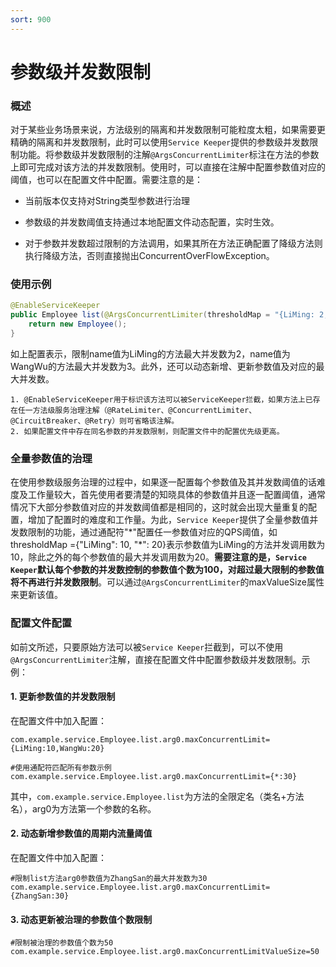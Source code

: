 ```yaml
---
sort: 900
---
```


# 参数级并发数限制

### 概述
对于某些业务场景来说，方法级别的隔离和并发数限制可能粒度太粗，如果需要更精确的隔离和并发数限制，此时可以使用`Service Keeper`提供的参数级并发数限制功能。将参数级并发数限制的注解`@ArgsConcurrentLimiter`标注在方法的参数上即可完成对该方法的并发数限制。使用时，可以直接在注解中配置参数值对应的阈值，也可以在配置文件中配置。需要注意的是：

- 当前版本仅支持对String类型参数进行治理

- 参数级的并发数阈值支持通过本地配置文件动态配置，实时生效。

- 对于参数并发数超过限制的方法调用，如果其所在方法正确配置了降级方法则执行降级方法，否则直接抛出ConcurrentOverFlowException。

### 使用示例
```java
@EnableServiceKeeper
public Employee list(@ArgsConcurrentLimiter(thresholdMap = "{LiMing: 2, WangWu: 3}") String name) {
    return new Employee();
}
```
如上配置表示，限制name值为LiMing的方法最大并发数为2，name值为WangWu的方法最大并发数为3。此外，还可以动态新增、更新参数值及对应的最大并发数。
```note
1. @EnableServiceKeeper用于标识该方法可以被ServiceKeeper拦截，如果方法上已存在任一方法级服务治理注解（@RateLimiter、@ConcurrentLimiter、@CircuitBreaker、@Retry）则可省略该注解。
2. 如果配置文件中存在同名参数的并发数限制，则配置文件中的配置优先级更高。
```

### 全量参数值的治理
在使用参数级服务治理的过程中，如果逐一配置每个参数值及其并发数阈值的话难度及工作量较大，首先使用者要清楚的知晓具体的参数值并且逐一配置阈值，通常情况下大部分参数值对应的并发数阈值都是相同的，这时就会出现大量重复的配置，增加了配置时的难度和工作量。为此，`Service Keeper`提供了全量参数值并发数限制的功能，通过通配符"\*"配置任一参数值对应的QPS阈值，如thresholdMap ={"LiMing": 10, "\*": 20}表示参数值为LiMing的方法并发调用数为10，除此之外的每个参数值的最大并发调用数为20。**需要注意的是，`Service Keeper`默认每个参数的并发数控制的参数值个数为100，对超过最大限制的参数值将不再进行并发数限制**。可以通过`@ArgsConcurrentLimiter`的maxValueSize属性来更新该值。

### 配置文件配置
如前文所述，只要原始方法可以被`Service Keeper`拦截到，可以不使用`@ArgsConcurrentLimiter`注解，直接在配置文件中配置参数级并发数限制。示例：

#### 1. 更新参数值的并发数限制
在配置文件中加入配置：

```properties
com.example.service.Employee.list.arg0.maxConcurrentLimit={LiMing:10,WangWu:20}

#使用通配符匹配所有参数示例
com.example.service.Employee.list.arg0.maxConcurrentLimit={*:30}
```
其中，`com.example.service.Employee.list`为方法的全限定名（类名+方法名），arg0为方法第一个参数的名称。

#### 2. 动态新增参数值的周期内流量阈值
在配置文件中加入配置：

```properties
#限制list方法arg0参数值为ZhangSan的最大并发数为30
com.example.service.Employee.list.arg0.maxConcurrentLimit={ZhangSan:30}
```

#### 3. 动态更新被治理的参数值个数限制
```properties
#限制被治理的参数值个数为50
com.example.service.Employee.list.arg0.maxConcurrentLimitValueSize=50
```

